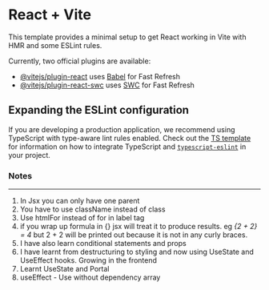 # React + Vite

This template provides a minimal setup to get React working in Vite with HMR and some ESLint rules.

Currently, two official plugins are available:

- [@vitejs/plugin-react](https://github.com/vitejs/vite-plugin-react/blob/main/packages/plugin-react) uses [Babel](https://babeljs.io/) for Fast Refresh
- [@vitejs/plugin-react-swc](https://github.com/vitejs/vite-plugin-react/blob/main/packages/plugin-react-swc) uses [SWC](https://swc.rs/) for Fast Refresh

## Expanding the ESLint configuration

If you are developing a production application, we recommend using TypeScript with type-aware lint rules enabled. Check out the [TS template](https://github.com/vitejs/vite/tree/main/packages/create-vite/template-react-ts) for information on how to integrate TypeScript and [`typescript-eslint`](https://typescript-eslint.io) in your project.

### Notes

---

1. In Jsx you can only have one parent
2. You have to use className instead of class
3. Use htmlFor instead of for in label tag
4. if you wrap up formula in {} jsx will treat it to produce results. eg *{2 + 2} = 4* but 2 + 2 will be printed out because it is not in any curly braces.
5. I have also learn conditional statements and props
6. I have learnt from destructuring to styling and now using UseState and UseEffect hooks. Growing in the frontend
7. Learnt UseState and Portal
8. useEffect - Use without dependency array